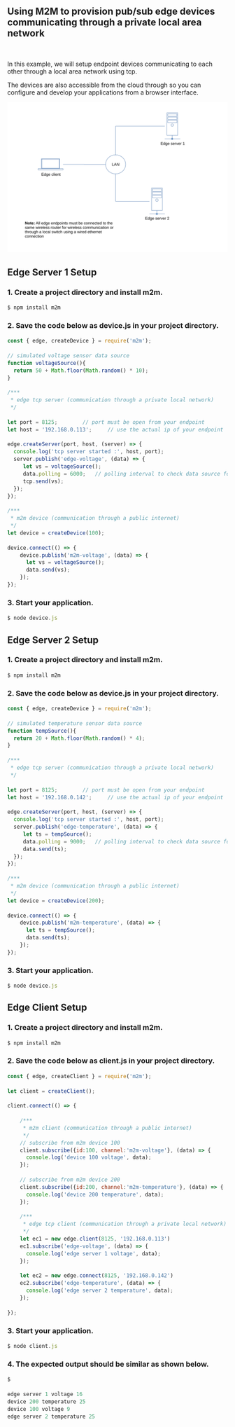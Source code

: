 
## Using M2M to provision pub/sub edge devices communicating through a private local area network

<br>

In this example, we will setup endpoint devices communicating to each other through a local area network using tcp. 

The devices are also accessible from the cloud through so you can configure and develop your applications from a browser interface. 

![](assets/m2m-edge.svg)

## Edge Server 1 Setup

### 1. Create a project directory and install m2m.
```js
$ npm install m2m
```
### 2. Save the code below as device.js in your project directory.
```js
const { edge, createDevice } = require('m2m');

// simulated voltage sensor data source
function voltageSource(){
  return 50 + Math.floor(Math.random() * 10);
}

/***
 * edge tcp server (communication through a private local network)
 */
    
let port = 8125;		// port must be open from your endpoint
let host = '192.168.0.113'; 	// use the actual ip of your endpoint

edge.createServer(port, host, (server) => {
  console.log('tcp server started :', host, port);
  server.publish('edge-voltage', (data) => {
     let vs = voltageSource();
     data.polling = 6000; 	// polling interval to check data source for any changes
     tcp.send(vs);
  });
});

/***
 * m2m device (communication through a public internet)
 */
let device = createDevice(100);

device.connect(() => {
    device.publish('m2m-voltage', (data) => {
      let vs = voltageSource();
      data.send(vs);
    });
});

```
### 3. Start your application.
```js
$ node device.js
```

## Edge Server 2 Setup

### 1. Create a project directory and install m2m.
```js
$ npm install m2m
```
### 2. Save the code below as device.js in your project directory.
```js
const { edge, createDevice } = require('m2m');

// simulated temperature sensor data source
function tempSource(){
  return 20 + Math.floor(Math.random() * 4);
}

/***
 * edge tcp server (communication through a private local network)
 */
    
let port = 8125;		// port must be open from your endpoint
let host = '192.168.0.142'; 	// use the actual ip of your endpoint

edge.createServer(port, host, (server) => {
  console.log('tcp server started :', host, port);
  server.publish('edge-temperature', (data) => {
     let ts = tempSource();
     data.polling = 9000; 	// polling interval to check data source for any changes
     data.send(ts);
  });
});

/***
 * m2m device (communication through a public internet)
 */
let device = createDevice(200);

device.connect(() => {
    device.publish('m2m-temperature', (data) => {
      let ts = tempSource();
      data.send(ts);
    });
});

```
### 3. Start your application.
```js
$ node device.js
```

## Edge Client Setup

### 1. Create a project directory and install m2m.
```js
$ npm install m2m
```
### 2. Save the code below as client.js in your project directory.
```js
const { edge, createClient } = require('m2m'); 

let client = createClient();

client.connect(() => {
    
    /***
     * m2m client (communication through a public internet)
     */
    // subscribe from m2m device 100
    client.subscribe({id:100, channel:'m2m-voltage'}, (data) => {
      console.log('device 100 voltage', data);
    });

    // subscribe from m2m device 200
    client.subscribe({id:200, channel:'m2m-temperature'}, (data) => {
      console.log('device 200 temperature', data);
    });

    /***
     * edge tcp client (communication through a private local network)
     */
    let ec1 = new edge.client(8125, '192.168.0.113')
    ec1.subscribe('edge-voltage', (data) => {
      console.log('edge server 1 voltage', data);
    });

    let ec2 = new edge.connect(8125, '192.168.0.142')
    ec2.subscribe('edge-temperature', (data) => {
      console.log('edge server 2 temperature', data);
    });

});

```
### 3. Start your application.
```js
$ node client.js
```

### 4. The expected output should be similar as shown below.
```js
$

edge server 1 voltage 16
device 200 temperature 25
device 100 voltage 9
edge server 2 temperature 25

```


